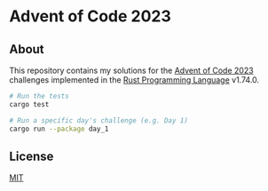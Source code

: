 # Advent of Code 2023

## About

This repository contains my solutions for the [Advent of Code 2023](https://adventofcode.com/2023) challenges implemented in the [Rust Programming Language](https://www.rust-lang.org/) v1.74.0.

```sh
# Run the tests
cargo test

# Run a specific day's challenge (e.g. Day 1)
cargo run --package day_1
```

## License

[MIT](./LICENSE)
